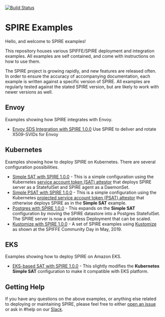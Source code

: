 [![Build Status](https://travis-ci.org/spiffe/spire-examples.svg?branch=master)](https://travis-ci.org/spiffe/spire-examples)

# SPIRE Examples

Hello, and welcome to SPIRE examples!

This repository houses various SPIFFE/SPIRE deployment and integration examples. All examples are self contained, and come with instructions on how to use them.

The SPIRE project is growing rapidly, and new features are released often. In order to ensure the accuracy of accompanying documentation, each example is written against a specific version of SPIRE. All examples are regularly tested against the stated SPIRE version, but are likely to work with newer versions as well.

## Envoy

Examples showing how SPIRE integrates with Envoy.

* [Envoy SDS Integration with SPIRE 1.0.0](examples/envoy) Use SPIRE to deliver and rotate X509-SVIDs for Envoy

## Kubernetes

Examples showing how to deploy SPIRE on Kubernetes. There are several configuration possibilities.

+ [Simple SAT with SPIRE 1.0.0](examples/k8s/simple_sat) - This is a simple configuration using the Kubernetes
  [service account token (SAT) attestor](https://github.com/spiffe/spire/blob/v0.11.0/doc/plugin_server_nodeattestor_k8s_sat.md)
  that deploys SPIRE server as a StatefulSet and SPIRE agent as a DaemonSet.
+ [Simple PSAT with SPIRE 1.0.0](examples/k8s/simple_psat) - This is a simple configuration using the
  Kubernetes
  [projected service account token (PSAT) attestor](https://github.com/spiffe/spire/blob/v0.11.0/doc/plugin_server_nodeattestor_k8s_psat.md)
  that otherwise deploys SPIRE as in the **Simple SAT** example.
+ [Postgres with SPIRE 1.0.0](examples/k8s/postgres) - This expands on the **Simple SAT** configuration by
  moving the SPIRE datastore into a Postgres StatefulSet. The SPIRE server is
  now a stateless Deployment that can be scaled.
+ [Kustomize with SPIRE 1.0.0](examples/k8s/k7e) - A set of SPIRE examples using [Kustomize](https://kustomize.io/)
  as shown at the SPIFFE Community Day in May, 2019.

## EKS

Examples showing how to deploy SPIRE on Amazon EKS.

+ [EKS-based SAT with SPIRE 1.0.0](examples/k8s/eks_sat) - This slightly modifies the **Kubernetes Simple SAT** configuration to
  make it compatible with EKS platform.

## Getting Help

If you have any questions on the above examples, or anything else related to deploying or maintaining SPIRE, please feel free to either [open an issue](https://github.com/spiffe/spire-examples/issues/new) or ask in #help on our [Slack](https://slack.spiffe.io/).
